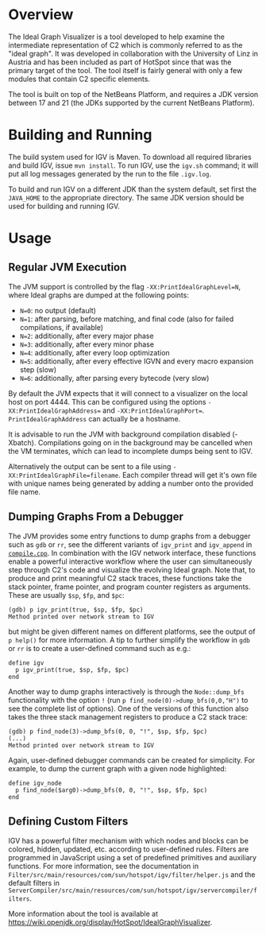 # Overview

The Ideal Graph Visualizer is a tool developed to help examine the intermediate
representation of C2 which is commonly referred to as the "ideal graph". It was
developed in collaboration with the University of Linz in Austria and has been
included as part of HotSpot since that was the primary target of the tool. The
tool itself is fairly general with only a few modules that contain C2 specific
elements.

The tool is built on top of the NetBeans Platform, and requires a JDK version
between 17 and 21 (the JDKs supported by the current NetBeans Platform).

# Building and Running

The build system used for IGV is Maven. To download all required libraries and
build IGV, issue `mvn install`. To run IGV, use the `igv.sh` command; it will
put all log messages generated by the run to the file `.igv.log`.

To build and run IGV on a different JDK than the system default, set first the
`JAVA_HOME` to the appropriate directory. The same JDK version should be used
for building and running IGV.

# Usage

## Regular JVM Execution

The JVM support is controlled by the flag `-XX:PrintIdealGraphLevel=N`, where
Ideal graphs are dumped at the following points:

* `N=0`: no output (default)
* `N=1`: after parsing, before matching, and final code (also for failed
  compilations, if available)
* `N=2`: additionally, after every major phase
* `N=3`: additionally, after every minor phase
* `N=4`: additionally, after every loop optimization
* `N=5`: additionally, after every effective IGVN and every macro expansion step (slow)
* `N=6`: additionally, after parsing every bytecode (very slow)

By default the JVM expects that it will connect to a visualizer on the local
host on port 4444. This can be configured using the options
`-XX:PrintIdealGraphAddress=` and `-XX:PrintIdealGraphPort=`.
`PrintIdealGraphAddress` can actually be a hostname.

It is advisable to run the JVM with background compilation disabled (-Xbatch).
Compilations going on in the background may be cancelled when the VM terminates,
which can lead to incomplete dumps being sent to IGV.

Alternatively the output can be sent to a file using
`-XX:PrintIdealGraphFile=filename`. Each compiler thread will get it's own file
with unique names being generated by adding a number onto the provided file
name.

## Dumping Graphs From a Debugger

The JVM provides some entry functions to dump graphs from a debugger such as
`gdb` or `rr`, see the different variants of `igv_print` and `igv_append` in
[`compile.cpp`](src/hotspot/share/opto/compile.cpp). In combination with the IGV network interface, these functions
enable a powerful interactive workflow where the user can simultaneously step
through C2's code and visualize the evolving Ideal graph. Note that, to produce
and print meaningful C2 stack traces, these functions take the stack pointer,
frame pointer, and program counter registers as arguments. These are usually
`$sp`, `$fp`, and `$pc`:

```
(gdb) p igv_print(true, $sp, $fp, $pc)
Method printed over network stream to IGV
```

but might be given different names on different platforms, see the output of
`p help()` for more information. A tip to further simplify the workflow in
`gdb` or `rr` is to create a user-defined command such as e.g.:

```
define igv
  p igv_print(true, $sp, $fp, $pc)
end
```

Another way to dump graphs interactively is through the `Node::dump_bfs`
functionality with the option `!` (run `p find_node(0)->dump_bfs(0,0,"H")` to
see the complete list of options). One of the versions of this function also
takes the three stack management registers to produce a C2 stack trace:

```
(gdb) p find_node(3)->dump_bfs(0, 0, "!", $sp, $fp, $pc)
(...)
Method printed over network stream to IGV
```

Again, user-defined debugger commands can be created for simplicity. For
example, to dump the current graph with a given node highlighted:

```
define igv_node
  p find_node($arg0)->dump_bfs(0, 0, "!", $sp, $fp, $pc)
end
```

## Defining Custom Filters

IGV has a powerful filter mechanism with which nodes and blocks can be colored,
hidden, updated, etc. according to user-defined rules. Filters are programmed in
JavaScript using a set of predefined primitives and auxiliary functions. For
more information, see the documentation in
`Filter/src/main/resources/com/sun/hotspot/igv/filter/helper.js` and the default
filters in
`ServerCompiler/src/main/resources/com/sun/hotspot/igv/servercompiler/filters`.

More information about the tool is available at
https://wiki.openjdk.org/display/HotSpot/IdealGraphVisualizer.
